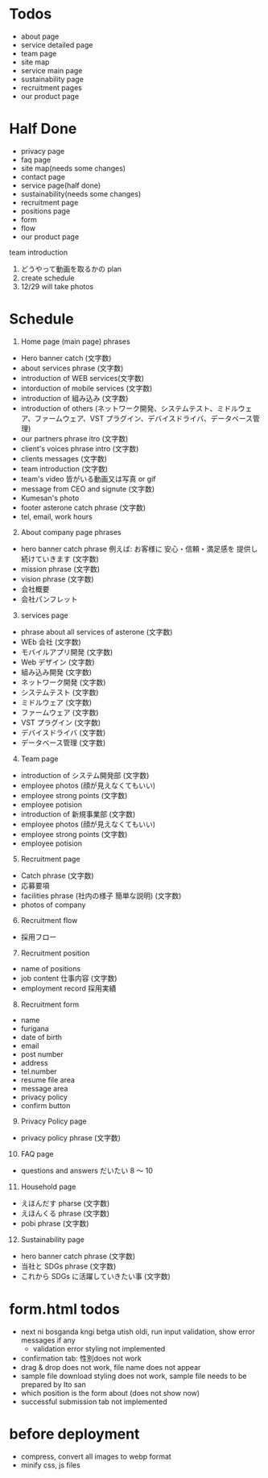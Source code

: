 # Todos

-   about page
-   service detailed page
-   team page
-   site map
-   service main page
-   sustainability page
-   recruitment pages
-   our product page

# Half Done

-   privacy page
-   faq page
-   site map(needs some changes)
-   contact page
-   service page(half done)
-   sustainability(needs some changes)
-   recruitment page
-   positions page
-   form
-   flow
-   our product page

team introduction

1. どうやって動画を取るかの plan
2. create schedule
3. 12/29 will take photos

# Schedule

1.  Home page (main page) phrases

-   Hero banner catch (文字数)
-   about services phrase (文字数)
-   introduction of WEB services(文字数)
-   intorduction of mobile services (文字数)
-   introduction of 組み込み (文字数)
-   introduction of others (ネットワーク開発、システムテスト、ミドルウェア、ファームウェア、VST プラグイン、デバイスドライバ、データベース管理)
-   our partners phrase itro (文字数)
-   client's voices phrase intro (文字数)
-   clients messages (文字数)
-   team introduction (文字数)
-   team's video 皆がいる動画又は写真 or gif
-   message from CEO and signute (文字数)
-   Kumesan's photo
-   footer asterone catch phrase (文字数)
-   tel, email, work hours

2.  About company page phrases

-   hero banner catch phrase 例えば: お客様に 安心・信頼・満足感を 提供し続けていきます (文字数)
-   mission phrase (文字数)
-   vision phrase (文字数)
-   会社概要
-   会社パンフレット

3.  services page

-   phrase about all services of asterone (文字数)
-   WEb 会社 (文字数)
-   モバイルアプリ開発 (文字数)
-   Web デザイン (文字数)
-   組み込み開発 (文字数)
-   ネットワーク開発 (文字数)
-   システムテスト (文字数)
-   ミドルウェア (文字数)
-   ファームウェア (文字数)
-   VST プラグイン (文字数)
-   デバイスドライバ (文字数)
-   データベース管理 (文字数)

4. Team page

-   introduction of システム開発部 (文字数)
-   employee photos (顔が見えなくてもいい)
-   employee strong points (文字数)
-   employee potision
-   introduction of 新規事業部 (文字数)
-   employee photos (顔が見えなくてもいい)
-   employee strong points (文字数)
-   employee potision

5. Recruitment page

-   Catch phrase (文字数)
-   応募要項
-   facilities phrase (社内の様子 簡単な説明) (文字数)
-   photos of company

6. Recruitment flow

-   採用フロー

7. Recruitment position

-   name of positions
-   job content 仕事内容 (文字数)
-   employment record 採用実績

8. Recruitment form

-   name
-   furigana
-   date of birth
-   email
-   post number
-   address
-   tel.number
-   resume file area
-   message area
-   privacy policy
-   confirm button

9. Privacy Policy page

-   privacy policy phrase (文字数)

10. FAQ page

-   questions and answers だいたい 8 ～ 10

11. Household page

-   えほんだす pharse (文字数)
-   えほんくる phrase (文字数)
-   pobi phrase (文字数)

12. Sustainability page

-   hero banner catch phrase (文字数)
-   当社と SDGs phrase (文字数)
-   これから SDGs に活躍していきたい事 (文字数)







# form.html todos
- next ni bosganda kngi betga utish oldi, run input validation, show error messages if any
  - validation error styling not implemented
- confirmation tab: 性別does not work
- drag & drop does not work, file name does not appear
- sample file download styling does not work, sample file needs to be prepared by Ito san
- which position is the form about (does not show now)
- successful submission tab not implemented




# before deployment
-  compress, convert all images to webp format
-  minify css, js files
